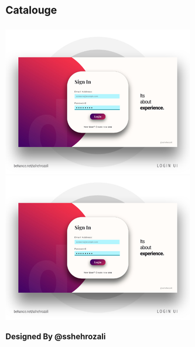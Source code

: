 # Catalouge

<br>

<img src="Catalouge/desktop-catalouge.jpg">
<img src="Catalouge/desktop-catalouge.jpg">

## Designed By @sshehrozali
